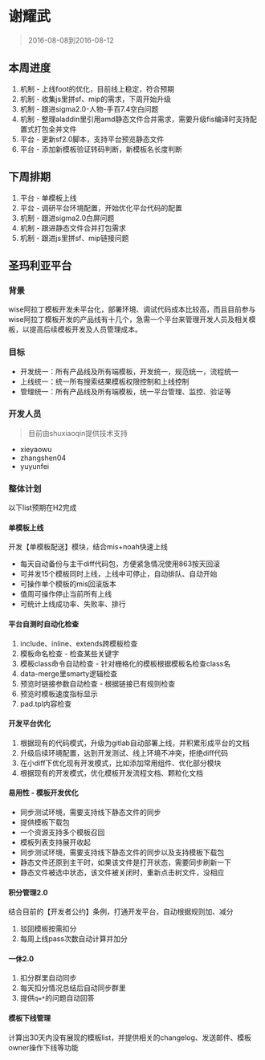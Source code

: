 # 谢耀武

> 2016-08-08到2016-08-12

## 本周进度

1. 机制 - 上线foot的优化，目前线上稳定，符合预期
1. 机制 - 收集js里拼sf、mip的需求，下周开始升级
1. 机制 - 跟进sigma2.0-人物-手百7.4空白问题
1. 机制 - 整理aladdin里引用amd静态文件合并需求，需要升级fis编译时支持配置式打包全并文件
1. 平台 - 更新sf2.0脚本，支持平台预览静态文件
1. 平台 - 添加新模板验证转码判断，新模板名长度判断

## 下周排期

1. 平台 - 单模板上线
1. 平台 - 调研平台环境配置，开始优化平台代码的配置
1. 机制 - 跟进sigma2.0白屏问题
1. 机制 - 跟进静态文件合并打包需求
1. 机制 - 跟进js里拼sf、mip链接问题

## 圣玛利亚平台

### 背景

wise阿拉丁模板开发未平台化，部署环境、调试代码成本比较高，而且目前参与wise阿拉丁模板开发的产品线有十几个，急需一个平台来管理开发人员及相关模板，以提高后续模板开发及人员管理成本。

### 目标
* 开发统一：所有产品线及所有端模板，开发统一，规范统一，流程统一
* 上线统一：统一所有搜索结果模板权限控制和上线控制
* 管理统一：所有产品线及所有端模板，统一平台管理、监控、验证等

### 开发人员

> 目前由shuxiaoqin提供技术支持

* xieyaowu
* zhangshen04
* yuyunfei

### 整体计划

以下list预期在H2完成

#### 单模板上线

开发【单模板配送】模块，结合mis+noah快速上线

* 每天自动备份与主干diff代码包，方便紧急情况使用863按天回滚
* 可并发15个模板同时上线，上线中可停止，自动排队、自动开始
* 可操作单个模板的mis回滚版本
* 值周可操作停止当前所有上线
* 可统计上线成功率、失败率、排行

#### 平台自测时自动化检查

1. include、inline、extends跨模板检查
1. 模板命名检查 - 检查某些关键字
1. 模板class命令自动检查 - 针对栅格化的模板根据模板名检查class名
1. data-merge里smarty逻辑检查
1. 预览时链接参数自动检查 - 根据链接已有规则检查
1. 预览时模板速度指标显示
1. pad.tpl内容检查

#### 开发平台优化

1. 根据现有的代码模式，升级为gitlab自动部署上线，并积累形成平台的文档
1. 升级后续环境配置，达到开发测试、线上环境不冲突，拒绝diff代码
1. 在小diff下优化现有开发模式，比如添加常用组件、优化部分模块
1. 根据现有的开发模式，优化模板开发流程文档、颗粒化文档

#### 易用性 - 模板开发优化

* 同步测试环境，需要支持线下静态文件的同步
* 提供模板下载包
* 一个资源支持多个模板召回
* 模板列表支持展开收起
* 同步测试环境，需要支持线下静态文件的同步以及支持模板下载包
* 静态文件还原到主干时，如果该文件是打开状态，需要同步刷新一下
* 静态文件被选中状态，该文件被关闭时，重新点击树文件，没相应

#### 积分管理2.0

结合目前的【开发者公约】条例，打通开发平台，自动根据规则加、减分

1. 驳回模板按需扣分
1. 每周上线pass次数自动计算并加分

#### 一休2.0

1. 扣分群里自动同步
1. 每天扣分情况总结后自动同步群里
1. 提供`q=*`的问题自动回答

#### 模板下线管理

计算出30天内没有展现的模板list，并提供相关的changelog、发送邮件、模板owner操作下线等功能



